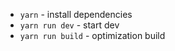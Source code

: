 * ```yarn``` - install dependencies
* ```yarn run dev``` - start dev
* ```yarn run build``` - optimization build

